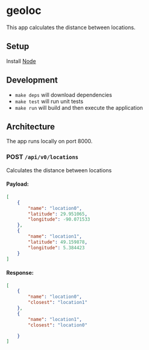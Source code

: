 # geoloc

This app calculates the distance between locations.

## Setup

Install [Node][Node-Installation]

## Development

+ `make deps` will download dependencies
+ `make test` will run unit tests
+ `make run` will build and then execute the application

## Architecture

The app runs locally on port 8000.

### POST `/api/v0/locations`

Calculates the distance between locations

#### Payload:

```JSON
[
    {
        "name": "location0",
        "latitude": 29.951065,
        "longitude": -90.071533
    },
    {
        "name": "location1",
        "latitude": 49.159878,
        "longitude": 5.384423
    }
]
```

#### Response:

```JSON
[
    {
        "name": "location0",
        "closest": "location1"
    },
    {
        "name": "location1",
        "closest": "location0"

    }
]
```

[Node-Installation]: https://nodejs.org
